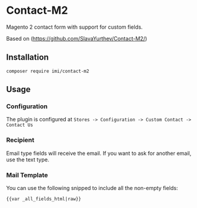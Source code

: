 # Contact-M2

Magento 2 contact form with support for custom fields.

Based on (https://github.com/SlavaYurthev/Contact-M2/)

## Installation

`composer require imi/contact-m2`

## Usage 

### Configuration

The plugin is configured at `Stores -> Configuration -> Custom Contact -> Contact Us`

### Recipient

Email type fields will receive the email. If you want to ask for another email, use the text type.


### Mail Template

You can use the following snipped to include all the non-empty fields:

```
{{var _all_fields_html|raw}}
```
